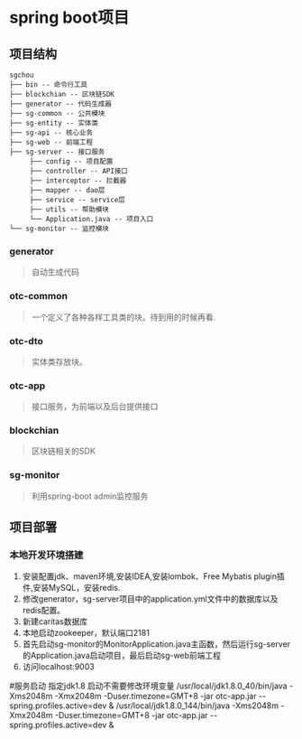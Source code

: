 # spring boot项目


## 项目结构
```
sgchou
├── bin -- 命令行工具
├── blockchian -- 区块链SDK
├── generator -- 代码生成器
├── sg-common -- 公共模块
├── sg-entity -- 实体类
├── sg-api -- 核心业务
├── sg-web -- 前端工程
├── sg-server -- 接口服务
     ├── config -- 项目配置
     ├── controller -- API接口
     ├── interceptor -- 拦截器
     ├── mapper -- dao层
     ├── service -- service层
     ├── utils -- 帮助模块
     └── Application.java -- 项目入口
└── sg-monitor -- 监控模块
```

### generator
> 自动生成代码

### otc-common
> 一个定义了各种各样工具类的块。待到用的时候再看.

### otc-dto
>实体类存放块。

### otc-app
>接口服务，为前端以及后台提供接口

### blockchian
>区块链相关的SDK

### sg-monitor
>利用spring-boot admin监控服务

## 项目部署
### 本地开发环境搭建
1. 安装配置jdk、maven环境,安装IDEA,安装lombok、Free Mybatis plugin插件,安装MySQL，安装redis.
2. 修改generator，sg-server项目中的application.yml文件中的数据库以及redis配置。
3. 新建caritas数据库
4. 本地启动zookeeper，默认端口2181
5. 首先启动sg-monitor的MonitorApplication.java主函数，然后运行sg-server的Application.java启动项目，最后启动sg-web前端工程
6. 访问localhost:9003

#服务启动 指定jdk1.8 启动不需要修改环境变量
/usr/local/jdk1.8.0_40/bin/java -Xms2048m -Xmx2048m -Duser.timezone=GMT+8 -jar otc-app.jar --spring.profiles.active=dev &
/usr/local/jdk1.8.0_144/bin/java -Xms2048m -Xmx2048m -Duser.timezone=GMT+8 -jar otc-app.jar --spring.profiles.active=dev &

